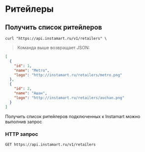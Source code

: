 # Ритейлеры

## Получить список ритейлеров

```shell
curl "https://api.instamart.ru/v1/retailers" \
```

> Команда выше возвращает JSON:

```json
[
  {
    "id": 1,
    "name": "Metro",
    "logo": "http://instamart.ru/retailers/metro.png"
  },
  {
    "id": 2,
    "name": "Ашан",
    "logo": "http://instamart.ru/retailers/auchan.png"
  }
]
```

Получить список ритейлеров подключенных к Instamart можно выполнив запрос

### HTTP запрос

`GET https://api.instamart.ru/v1/retailers`
